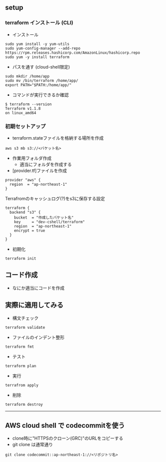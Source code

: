 

## setup
### terraform インストール (CLI)
- インストール
```
sudo yum install -y yum-utils
sudo yum-config-manager --add-repo https://rpm.releases.hashicorp.com/AmazonLinux/hashicorp.repo
sudo yum -y install terraform
```
- パスを通す (cloud-shell限定)
```
sudo mkdir /home/app
sudo mv /bin/terraform /home/app/
export PATH="$PATH:/home/app/"
```
- コマンドが実行できるか確認
```
$ terraform --version
Terraform v1.1.8
on linux_amd64
```

### 初期セットアップ
- terraform.stateファイルを格納する場所を作成
```
aws s3 mb s3://<バケット名>
```
- 作業用フォルダ作成
  - 適当にフォルダを作成する
- [provider.tf]ファイルを作成
```
provider "aws" {
  region  = "ap-northeast-1"
}
```
Terrafromのキャッシュログ(?)をs3に保存する設定
```
terraform {
  backend "s3" {
    bucket  = "作成したバケット名"
    key     = "dev-cshell/terraform"
    region  = "ap-northeast-1"
    encrypt = true
  }
}

```
- 初期化
```
terraform init
```

## コード作成
- なにか適当にコードを作成

## 実際に適用してみる
- 構文チェック
```
terraform validate
```
- ファイルのインデント整形
```
terraform fmt
```
- テスト
```
terraform plan
```
- 実行
```
terrafrom apply
```
- 削除
```
terraform destroy
```


----
## AWS cloud shell で codecommitを使う
- clone時に"HTTPSのクローン(GRC)"のURLをコピーする
- git clone は通常通り
```
git clone codecommit::ap-northeast-1://<リポジトリ名>
```
